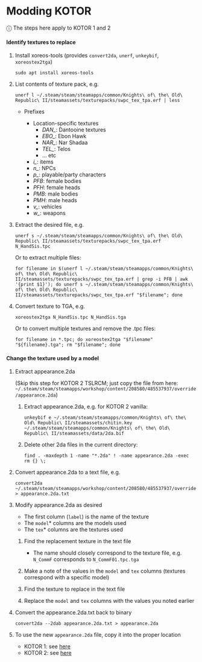 # Modding KOTOR

ⓘ The steps here apply to KOTOR 1 and 2

#### Identify textures to replace

1. Install xoreos-tools (provides `convert2da`, `unerf`, `unkeybif`, `xoreostex2tga`)

   ```
   sudo apt install xoreos-tools
   ```

1. List contents of texture pack, e.g.

   ```
   unerf l ~/.steam/steam/steamapps/common/Knights\ of\ the\ Old\ Republic\ II/steamassets/texturepacks/swpc_tex_tpa.erf | less
   ```

   - Prefixes

     <!-- prettier-ignore -->
     - Location-specific textures
        - *DAN_*: Dantooine textures
        - *EBO_*: Ebon Hawk
        - *NAR_*: Nar Shadaa
        - *TEL_*: Telos
        - ... etc
     - *i_*: items
     - *n_*: NPCs
     - *p_*: playable/party characters
     - *PFB*: female bodies
     - *PFH*: female heads
     - *PMB*: male bodies
     - *PMH*: male heads
     - *v_*: vehicles
     - *w_*: weapons

1. Extract the desired file, e.g.

   ```
   unerf s ~/.steam/steam/steamapps/common/Knights\ of\ the\ Old\ Republic\ II/steamassets/texturepacks/swpc_tex_tpa.erf N_HandSis.tpc
   ```

   Or to extract multiple files:

   ```
   for filename in $(unerf l ~/.steam/steam/steamapps/common/Knights\ of\ the\ Old\ Republic\ II/steamassets/texturepacks/swpc_tex_tpa.erf | grep -i PFB | awk '{print $1}'); do unerf s ~/.steam/steam/steamapps/common/Knights\ of\ the\ Old\ Republic\ II/steamassets/texturepacks/swpc_tex_tpa.erf "$filename"; done
   ```

1. Convert texture to TGA, e.g.

   ```
   xoreostex2tga N_HandSis.tpc N_HandSis.tga
   ```

   Or to convert multiple textures and remove the .tpc files:

   ```
   for filename in *.tpc; do xoreostex2tga "$filename" "${filename}.tga"; rm "$filename"; done
   ```

#### Change the texture used by a model

1. Extract appearance.2da

   (Skip this step for KOTOR 2 TSLRCM; just copy the file from here: `~/.steam/steam/steamapps/workshop/content/208580/485537937/override/appearance.2da`)

   1. Extract appearance.2da, e.g. for KOTOR 2 vanilla:

      ```
      unkeybif e ~/.steam/steam/steamapps/common/Knights\ of\ the\ Old\ Republic\ II/steamassets/chitin.key ~/.steam/steam/steamapps/common/Knights\ of\ the\ Old\ Republic\ II/steamassets/data/2da.bif
      ```

   1. Delete other 2da files in the current directory:

      ```
      find . -maxdepth 1 -name "*.2da" ! -name appearance.2da -exec rm {} \;
      ```

1. Convert appearance.2da to a text file, e.g.

   ```
   convert2da ~/.steam/steam/steamapps/workshop/content/208580/485537937/override/appearance.2da > appearance.2da.txt
   ```

1. Modify appearance.2da as desired

   - The first column (`label`) is the name of the texture
   - The `model`\* columns are the models used
   - The `tex`\* columns are the textures used

   1. Find the replacement texture in the text file

      - The name should closely correspond to the texture file, e.g. `N_CommF` corresponds to `N_CommF01.tpc.tga`

   1. Make a note of the values in the `model` and `tex` columns (textures correspond with a specific model)

   1. Find the texture to replace in the text file

   1. Replace the `model` and `tex` columns with the values you noted earlier

1. Convert the appearance.2da.txt back to binary

   ```
   convert2da --2dab appearance.2da.txt > appearance.2da
   ```

1. To use the new `appearance.2da` file, copy it into the proper location

   - KOTOR 1: see [here](README.md)
   - KOTOR 2: see [here](../kotor2/README.md)
